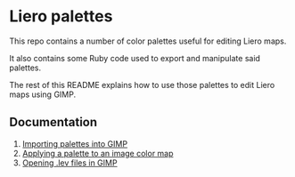 # Liero palettes

This repo contains a number of color palettes useful for editing Liero maps.

It also contains some Ruby code used to export and manipulate said palettes.

The rest of this README explains how to use those palettes to edit Liero maps
using GIMP.

## Documentation

1. [Importing palettes into GIMP](/doc/import_palettes.md)
2. [Applying a palette to an image color map](/doc/set_color_map.md)
3. [Opening .lev files in GIMP](/doc/open_lev_files.md)
